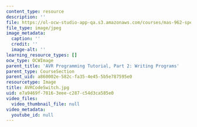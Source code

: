 ```yaml
---
content_type: resource
description: ''
file: https://ol-ocw-studio-app-qa.s3.amazonaws.com/courses/mas-962-special-topics-new-textiles-spring-2010/e7a9469f78163eeec287c54d3ca585e0_AVRCodeSwitch.jpg
file_type: image/jpeg
image_metadata:
  caption: ''
  credit: ''
  image-alt: ''
learning_resource_types: []
ocw_type: OCWImage
parent_title: 'AVR Programming Tutorial, Part 2: Writing Programs'
parent_type: CourseSection
parent_uid: a860002e-582c-fa35-4e45-5b5e787595e0
resourcetype: Image
title: AVRCodeSwitch.jpg
uid: e7a9469f-7816-3eee-c287-c54d3ca585e0
video_files:
  video_thumbnail_file: null
video_metadata:
  youtube_id: null
---
```

